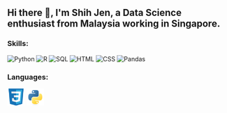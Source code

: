


## Hi there 👋, I'm Shih Jen, a Data Science enthusiast from Malaysia working in Singapore.

### Skills:
![Python](https://img.shields.io/badge/-Python-3776AB?style=flat-square&logo=python&logoColor=white)
![R](https://img.shields.io/badge/R-R-276DC3?style=flat&logo=r&logoColor=white)
![SQL](https://img.shields.io/badge/SQL-SQL-4479A1?style=flat&logo=database&logoColor=white)
![HTML](https://img.shields.io/badge/HTML-HTML5-E34F26?style=flat&logo=html5&logoColor=white)
![CSS](https://img.shields.io/badge/CSS-CSS3-1572B6?style=flat&logo=css3&logoColor=white)
![Pandas](https://img.shields.io/badge/Pandas-Pandas-150458?style=flat&logo=pandas&logoColor=white)

<h3 align="left">Languages:</h3>
<p align="left"> <img src="https://github.com/devicons/devicon/blob/6910f0503efdd315c8f9b858234310c06e04d9c0/icons/css3/css3-original.svg" alt="css" width="40" height="40"/> <img src="https://raw.githubusercontent.com/devicons/devicon/master/icons/python/python-original.svg" alt="python" width="40" height="40"/> </p>



<!--
**shihjen/shihjen** is a ✨ _special_ ✨ repository because its `README.md` (this file) appears on your GitHub profile.

Here are some ideas to get you started:

- 🔭 I’m currently working on ...
- 🌱 I’m currently learning ...
- 👯 I’m looking to collaborate on ...
- 🤔 I’m looking for help with ...
- 💬 Ask me about ...
- 📫 How to reach me: ...
- 😄 Pronouns: ...
- ⚡ Fun fact: ...
-->
